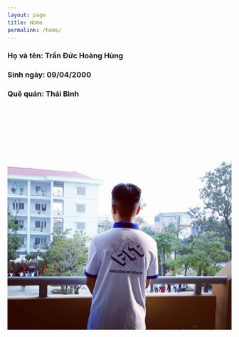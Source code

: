 ```yaml
---
layout: page
title: Home
permalink: /home/
---
```


### Họ và tên: Trần Đức Hoàng Hùng
### Sinh ngày: 09/04/2000
### Quê quán: Thái Bình

<img itemprop="image" class="img-rounded" src="/assets/_images/anh2.jpg" alt="Anh">
